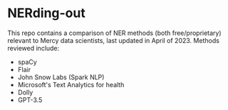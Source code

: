# NERding-out
This repo contains a comparison of NER methods (both free/proprietary) relevant to Mercy data scientists, last updated in April of 2023. Methods reviewed include:

* spaCy
* Flair
* John Snow Labs (Spark NLP)
* Microsoft's Text Analytics for health
* Dolly
* GPT-3.5
